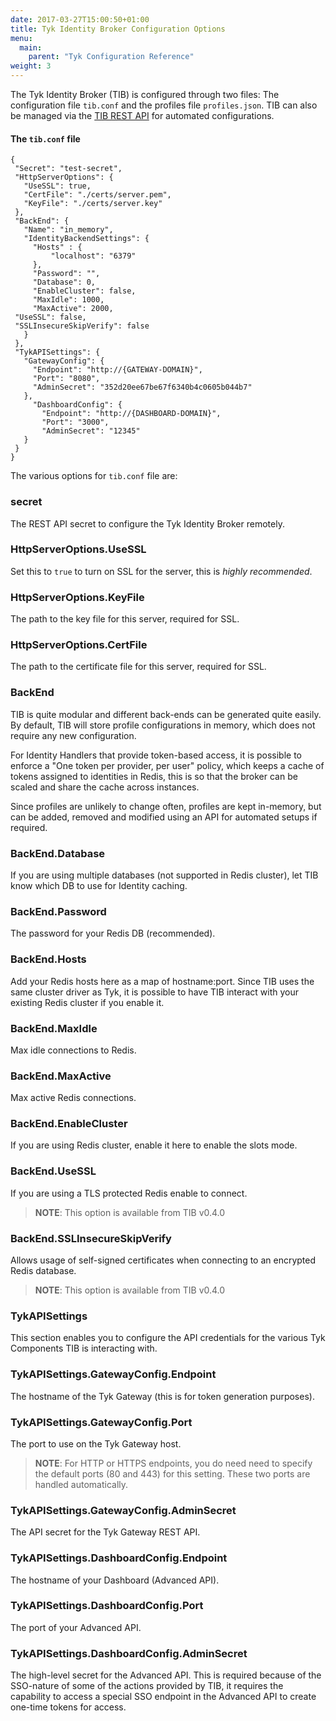 ```yaml
---
date: 2017-03-27T15:00:50+01:00
title: Tyk Identity Broker Configuration Options
menu:
  main:
    parent: "Tyk Configuration Reference"
weight: 3 
---
```



The Tyk Identity Broker (TIB) is configured through two files: The configuration file `tib.conf` and the profiles file `profiles.json`. TIB can also be managed via the [TIB REST API](/docs/integrate/3rd-party-identity-providers/tib-rest-api/) for automated configurations.

#### The `tib.conf` file

```{.copyWrapper}
{
 "Secret": "test-secret",
 "HttpServerOptions": {
   "UseSSL": true,
   "CertFile": "./certs/server.pem",
   "KeyFile": "./certs/server.key"
 },
 "BackEnd": {
   "Name": "in_memory",
   "IdentityBackendSettings": {
     "Hosts" : {
         "localhost": "6379"
     },
     "Password": "",
     "Database": 0,
     "EnableCluster": false,
     "MaxIdle": 1000,
     "MaxActive": 2000,
 "UseSSL": false,
 "SSLInsecureSkipVerify": false
   }
 },
 "TykAPISettings": {
   "GatewayConfig": {
     "Endpoint": "http://{GATEWAY-DOMAIN}",
     "Port": "8080",
     "AdminSecret": "352d20ee67be67f6340b4c0605b044b7"
   },
     "DashboardConfig": {
       "Endpoint": "http://{DASHBOARD-DOMAIN}",
       "Port": "3000",
       "AdminSecret": "12345"
   }
 }
}
```

The various options for `tib.conf` file are:

### <a name="secret"></a> secret

The REST API secret to configure the Tyk Identity Broker remotely.

### <a name="httpserveroptions-usessl"></a> HttpServerOptions.UseSSL

Set this to `true` to turn on SSL for the server, this is *highly recommended*.

### <a name="httpserveroptions-keyfile"></a> HttpServerOptions.KeyFile

The path to the key file for this server, required for SSL.

### <a name="httpserveroptions-certfile"></a> HttpServerOptions.CertFile

The path to the certificate file for this server, required for SSL.

### <a name="backend"></a> BackEnd

TIB is quite modular and different back-ends can be generated quite easily. By default, TIB will store profile configurations in memory, which does not require any new configuration.

For Identity Handlers that provide token-based access, it is possible to enforce a "One token per provider, per user" policy, which keeps a cache of tokens assigned to identities in Redis, this is so that the broker can be scaled and share the cache across instances.

Since profiles are unlikely to change often, profiles are kept in-memory, but can be added, removed and modified using an API for automated setups if required.

### <a name="backend-database"></a> BackEnd.Database

If you are using multiple databases (not supported in Redis cluster), let TIB know which DB to use for Identity caching.

### <a name="backend-password"></a> BackEnd.Password

The password for your Redis DB (recommended).

### <a name="backend-hosts"></a> BackEnd.Hosts

Add your Redis hosts here as a map of hostname:port. Since TIB uses the same cluster driver as Tyk, it is possible to have TIB interact with your existing Redis cluster if you enable it.

### <a name="backend-maxidle"></a> BackEnd.MaxIdle

Max idle connections to Redis.

### <a name="backend-maxactive"></a> BackEnd.MaxActive

Max active Redis connections.

### <a name="backend-enablecluster"></a> BackEnd.EnableCluster

If you are using Redis cluster, enable it here to enable the slots mode.

### <a name="backend-usessl"></a> BackEnd.UseSSL

If you are using a TLS protected Redis enable to connect.

> **NOTE**: This option is available from TIB v0.4.0

### <a name="backend-sslinsecureskipverify"></a> BackEnd.SSLInsecureSkipVerify

Allows usage of self-signed certificates when connecting to an encrypted Redis database.

> **NOTE**: This option is available from TIB v0.4.0

### <a name="tykapisettings"></a> TykAPISettings

This section enables you to configure the API credentials for the various Tyk Components TIB is interacting with.

### <a name="tykapisettings-gatewayconfig-endpoint"></a> TykAPISettings.GatewayConfig.Endpoint

The hostname of the Tyk Gateway (this is for token generation purposes).

### <a name="tykapisettings-gatewayconfig-port"></a> TykAPISettings.GatewayConfig.Port

The port to use on the Tyk Gateway host.

> **NOTE**: For HTTP or HTTPS endpoints, you do need need to specify the default ports (80 and 443) for this setting. These two ports are handled automatically.

### <a name="tykapisettings-gatewayconfig-adminsecret"></a> TykAPISettings.GatewayConfig.AdminSecret

The API secret for the Tyk Gateway REST API.

### <a name="tykapisettings-dashboardconfig-endpoint"></a> TykAPISettings.DashboardConfig.Endpoint

The hostname of your Dashboard (Advanced API).

### <a name="tykapisettings-dashboardconfig-port"></a> TykAPISettings.DashboardConfig.Port

The port of your Advanced API.

### <a name="tykapisettings-dashboardconfig-adminsecret"></a> TykAPISettings.DashboardConfig.AdminSecret

The high-level secret for the Advanced API. This is required because of the SSO-nature of some of the actions provided by TIB, it requires the capability to access a special SSO endpoint in the Advanced API to create one-time tokens for access.
